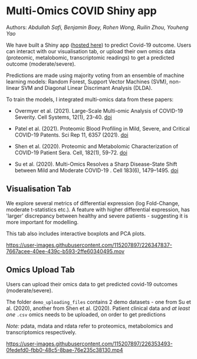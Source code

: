 # Multi-Omics COVID Shiny app

Authors: *Abdullah Safi, Benjamin Boey, Rohen Wong, Ruilin Zhou, Youheng Yao*

We have built a Shiny app ([hosted here](https://rwon.shinyapps.io/Multi-Omics-COVID-risk-app/)) to predict Covid-19 outcome. Users can interact with our visualisation tab, or upload their own omics data (proteomic, metalobomic, transcriptomic readings) to get a predicted outcome (moderate/severe).

Predictions are made using majority voting from an ensemble of machine learning models: Random Forest, Support Vector Machines (SVM), non-linear SVM and Diagonal Linear Discrimant Analysis (DLDA).

To train the models, I integrated multi-omics data from these papers:

- Overmyer et al. (2021). Large-Scale Multi-omic Analysis of COVID-19 Severity. Cell Systems, 12(1), 23-40. [doi](https://doi.org/10.1016/j.cels.2020.10.003) 

- Patel et al. (2021). Proteomic Blood Profiling in Mild, Severe, and Critical COVID-19 Patents. Sci Rep 11, 6357 (2021). [doi](https://doi.org/10.1038/s41598-021-85877-0)

- Shen et al. (2020). Proteomic and Metabolomic Characterization of COVID-19 Patient Sera. Cell, 182(1), 59-72. [doi](https://doi.org/10.1016/j.cell.2020.05.032)

- Su et al. (2020). Multi-Omics Resolves a Sharp Disease-State Shift between Mild and Moderate COVID-19 . Cell 183(6), 1479–1495. [doi](https://doi.org/10.1016/j.cell.2020.10.037)


## Visualisation Tab

We explore several metrics of differential expression (log Fold-Change, moderate t-statistics etc.). A feature with higher differential expression, has 'larger' discrepancy between healthy and severe patients -  suggesting it is more important for modelling.

This tab also includes interactive boxplots and PCA plots.

https://user-images.githubusercontent.com/115207897/226347837-7667acee-40ee-439c-b593-2ffe60340495.mov

## Omics Upload Tab

Users can upload their omics data to get predicted covid-19 outcomes (moderate/severe).

The folder `demo_uploading_files` contains 2 demo datasets - one from Su et al. (2020), another from Shen et al. (2020). Patient clinical data and *at least one* `.csv` omics needs to be uploaded, on order to get predictions

*Note:* pdata, mdata and rdata refer to proteomics, metabolomics and transcriptomics respectively.



https://user-images.githubusercontent.com/115207897/226353493-0fedefd0-fbb0-48c5-8bae-76e235c38130.mp4





